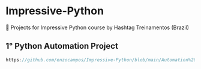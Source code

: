 # Impressive-Python
📗 Projects for Impressive Python course by Hashtag Treinamentos (Brazil)

## 1° Python Automation Project
```javascript
https://github.com/enzocampos/Impressive-Python/blob/main/Automation%20of%20Systems%20and%20Processes%20with%20Python.py
```
